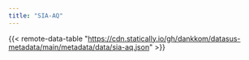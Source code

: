 ```yaml
---
title: "SIA-AQ"
---
```


{{< remote-data-table "https://cdn.statically.io/gh/dankkom/datasus-metadata/main/metadata/data/sia-aq.json" >}}
